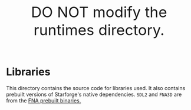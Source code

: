 <div align="center" style="font-size: 40px;">DO NOT modify the runtimes directory.</div><br/><br/>

# Libraries
This directory contains the source code for libraries used. It also contains prebuilt versions of Starforge's native dependencies. `SDL2` and `FNA3D` are from the [FNA prebuilt binaries.](http://fna.flibitijibibo.com/archive/fnalibs.tar.bz2)